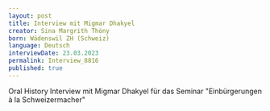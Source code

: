 ```yaml
---
layout: post
title: Interview mit Migmar Dhakyel
creator: Sina Margrith Thöny
born: Wädenswil ZH (Schweiz)
language: Deutsch
interviewDate: 23.03.2023
permalink: Interview_8816
published: true
---
```

Oral History Interview mit Migmar Dhakyel für das Seminar "Einbürgerungen à la Schweizermacher"